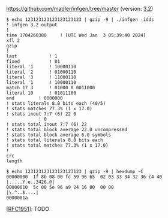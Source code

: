 <https://github.com/madler/infgen/tree/master> (version: [3.2](https://github.com/madler/infgen/commit/2d2300507d24b398dfc7482f3429cc0061726c8b))

```console
$ echo 123123123123123123123 | gzip -9 | ./infgen -idds
! infgen 3.2 output
!
time 1704260380		! [UTC Wed Jan  3 05:39:40 2024]
xfl 2
gzip
!
last			! 1
fixed			! 01
literal '1		! 10000110
literal '2		! 01000110
literal '3		! 11000110
literal '1		! 10000110
match 17 3		! 01000 0 0011000
literal 10		! 01011100
end			! 0000000
! stats literals 8.0 bits each (40/5)
! stats matches 77.3% (1 x 17.0)
! stats inout 7:7 (6) 22 0
			! 0
! stats total inout 7:7 (6) 22
! stats total block average 22.0 uncompressed
! stats total block average 6.0 symbols
! stats total literals 8.0 bits each
! stats total matches 77.3% (1 x 17.0)
!
crc
length
```
```console
$ echo 123123123123123123123 | gzip -9 | hexdump -C
00000000  1f 8b 08 00 fc 59 96 65  02 03 33 34 32 36 c4 40  |.....Y.e..3426.@|
00000010  5c 00 5e 96 a9 24 16 00  00 00                    |\.^..$....|
0000001a
```


[[RFC1951]]: TODO

[RFC1951]: https://datatracker.ietf.org/doc/html/rfc1951
